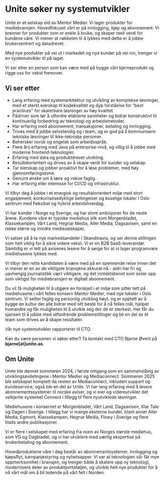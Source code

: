 # Unite søker ny systemutvikler

Unite er et selskap eid av Mentor Medier. Vi lager produkter for mediebransjen. Hovedfokuset vårt er på innlogging, kjøp og abonnement. Vi brenner for produkter som er enkle å bruke, og skaper reell verdi for kundene våre. Vi mener at nøkkelen til å lykkes med dette er å jobbe brukersentrert og datadrevet.

Med nye produkter på vei ut i markedet og nye kunder på vei inn, trenger vi en systemutvikler til på laget.

Vi ser etter en person som kan være med på bygge vårt kjerneprodukt og rigge oss for vekst fremover.

## Vi ser etter

- Lang erfaring med systemarkitektur og utvikling av komplekse løsninger, med et sterkt eierskap til kodekvalitet og dyp forståelse for "best practices" for skalerbare løsninger av høy kvalitet.
- Pådriver som tør å utfordre etablerte sannheter og bidrar konstruktivt til kontinuerlig forbedring av teknologi og arbeidsmetoder.
- Har erfaring med abonnement, transaksjoner, betaling og innlogging.
- Trives med å jobbe selvstendig og i team, og er god på å kommunisere tekniske løsninger til ikke-tekniske personer.
- Behersker norsk og engelsk som arbeidsspråk.
- Flere års erfaring med Java på enterprise-nivå, og villig til å jobbe med moderne frontend-teknologier.
- Erfaring med data og produktdrevet utvikling.
- Resultatorientert og drives av å skape verdi for kunder og selskap.
- Tar eierskap og jobber proaktivt for å løse problemer, med høy gjennomføringsevne.
- Genuint ønske om å lære og vokse faglig.
- Har erfaring eller interesse for CI/CD og infrastruktur.

Vi tilbyr deg å jobbe i et energisk og resultatorientert miljø med stort engasjement, konkurransedyktige betingelser og koselige lokaler i Oslo sentrum med fleksibel og hybrid arbeidshverdag.

Vi har kunder i Norge og Sverige, og har store ambisjoner for de neste årene. Kundene våre er typiske mediehus slik som Morgenbladet, Klassekampen, Vårt Land, Hegnar Media, Aller Media, Dagsavisen, samt en rekke større og mindre medieselskaper.

Vi satser på å ta nye markedsandeler i Skandinavia, og ser denne stillingen som helt viktig for å sikre videre vekst. Vi er en B2B SaaS-leverandør. Samtidig er vi tett på avisenes lesere for å sørge for at vi lager programvare mediehusene lykkes med.

Vi tilbyr den rette kandidaten å være med på en spennende reise innen det vi mener er en av de viktigste bransjene akkurat nå - aldri har fri og uavhengig journalistikk vært viktigere, og det inntektsbenet som seiler opp som viktigst for mediebransjen er digitalt abonnement.

Du vil få muligheten til å utgjøre en forskjell i et miljø som sitter tett på mediehusene i vårt felles konsern Mentor Medier, med nye lokaler i Oslo sentrum. Vi setter faglig og personlig utvikling høyt, og er opptatt av å bygge en kultur der alle bidrar med sitt beste for å nå felles mål, hjelper hverandre og får muligheten til å utvikle seg der de er sterkest. Her får du sjansen til å jobbe med utfordrende problemstillinger og bli en del av et team som drives av å skape resultater.

Vår nye systemutvikler rapporterer til CTO.

Kan du være personen vi søker etter? Ta kontakt med CTO Bjarne Øverli på **bjarne[at]unite.as**.

## Om Unite

Unite ble dannet sommeren 2024, i første omgang som en sammenslåing av utviklingsavdelingene i Mentor Medier og Mediaconnect. Sommeren 2025 ble selskapet komplett da resten av Mediaconnect, inkludert support og kundeservice, også ble en del av Unite. Vi har lang erfaring med å levere abonnementssystemer til norske aviser, og vi eier og videreutvikler det velkjente systemet Connect i tillegg til flere nyutviklede løsninger.

Mediehusene i konsernet er Morgenbladet, Vårt Land, Dagsavisen, Klar Tale og Dagen i Sverige. I tillegg har vi mange eksterne kunder, blant annet Aller Media, Egmont, Klassekampen, Hegnar Media, Flowy i Sverige og flere titalls andre publikasjoner.

Vi er flere i selskapet med erfaring fra noen av Norges største mediehus, som VG og Dagbladet, og vi har utviklere med særlig ekspertise på brukerbetaling og abonnement.

Hovedproduktene våre i dag består av abonnementsystemer, innlogging og kjøpsflyt, kampanjestyring og nyhetsapper. Vi ser at teknologien vår får mye oppmerksomhet i bransjen, og trenger både å skalere opp ny teknologi, modernisere deler av produktporteføljen, og utvikle helt nye produkter for å nå vårt mål om å bli ledende på vårt felt i Norden.

